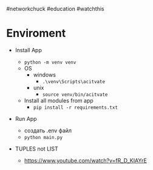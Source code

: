 #networkchuck #education #watchthis 
# Enviroment
- Install App
	- `python -m venv venv`
	- OS
		- windows
			- `.\venv\Scripts\acitvate`
		- unix
			- `source venv/bin/acitvate`
	- Install all modules from app
		- `pip install -r requirements.txt`
- Run App
	- создать .env файл
	- `python main.py`

- TUPLES not LIST
	- https://www.youtube.com/watch?v=fR_D_KIAYrE